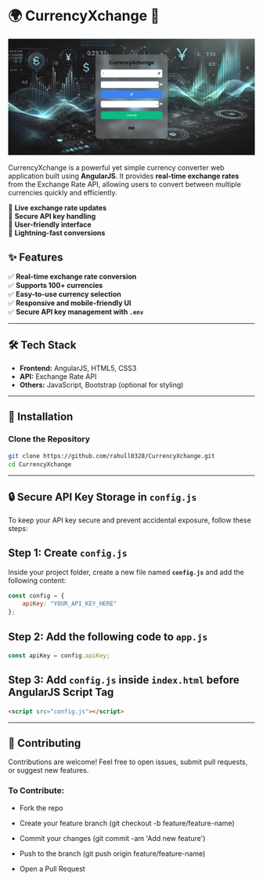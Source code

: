 # 🌍 CurrencyXchange 💱

<img src="./assets/banner.png">

<br />

CurrencyXchange is a powerful yet simple currency converter web application built using **AngularJS**. It provides **real-time exchange rates** from the Exchange Rate API, allowing users to convert between multiple currencies quickly and efficiently.  

🔹 **Live exchange rate updates**  
🔹 **Secure API key handling**  
🔹 **User-friendly interface**  
🔹 **Lightning-fast conversions**  

## ✨ Features  

✅ **Real-time exchange rate conversion**  
✅ **Supports 100+ currencies**  
✅ **Easy-to-use currency selection**  
✅ **Responsive and mobile-friendly UI**  
✅ **Secure API key management with `.env`**  

---

## 🛠️ Tech Stack  

- **Frontend:** AngularJS, HTML5, CSS3  
- **API:** Exchange Rate API  
- **Others:** JavaScript, Bootstrap (optional for styling)

---

## 🚀 Installation  

###  Clone the Repository  
```sh
git clone https://github.com/rahull0328/CurrencyXchange.git
cd CurrencyXchange
```
---

## 🔒 Secure API Key Storage in `config.js`

To keep your API key secure and prevent accidental exposure, follow these steps:

## Step 1: Create `config.js`
Inside your project folder, create a new file named **`config.js`** and add the following content:

```javascript
const config = {
    apiKey: "YOUR_API_KEY_HERE"
};
```

## Step 2: Add the following code to **`app.js`**
```javascript
const apiKey = config.apiKey;
```

## Step 3: Add **`config.js`** inside **`index.html`** before AngularJS Script Tag

```html
<script src="config.js"></script>
```

---

## 🙌 Contributing

Contributions are welcome!
Feel free to open issues, submit pull requests, or suggest new features.

### To Contribute:

- Fork the repo

- Create your feature branch (git checkout -b feature/feature-name)

- Commit your changes (git commit -am 'Add new feature')

- Push to the branch (git push origin feature/feature-name)

- Open a Pull Request